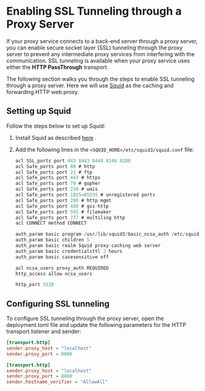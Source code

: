 # Enabling SSL Tunneling through a Proxy Server

If your proxy service connects to a back-end server through a proxy server, you can enable secure socket layer (SSL) tunneling through the proxy server to prevent any intermediate proxy services from interfering with the communication. SSL tunneling is available when your proxy service uses either the **HTTP PassThrough** transport.

The following section walks you through the steps to enable SSL tunneling through a proxy server. Here we will use [Squid](http://www.squid-cache.org/) as the caching and forwarding HTTP web proxy.

## Setting up Squid

Follow the steps below to set up Squid:

1.  Install Squid as described [here](http://wiki.squid-cache.org/SquidFaq/InstallingSquid) .
2.  Add the following lines in the `<SQUID_HOME>/etc/squid3/squid.conf` file:

    ```java
    acl SSL_ports port 443 8443 8448 8248 8280
    acl Safe_ports port 80 # http
    acl Safe_ports port 21 # ftp
    acl Safe_ports port 443 # https
    acl Safe_ports port 70 # gopher
    acl Safe_ports port 210 # wais
    acl Safe_ports port 1025–65535 # unregistered ports
    acl Safe_ports port 280 # http-mgmt
    acl Safe_ports port 488 # gss-http
    acl Safe_ports port 591 # filemaker
    acl Safe_ports port 777 # multiling http
    acl CONNECT method CONNECT

    auth_param basic program /usr/lib/squid3/basic_ncsa_auth /etc/squid3/basic_pw
    auth_param basic children 5
    auth_param basic realm Squid proxy-caching web server
    auth_param basic credentialsttl 2 hours
    auth_param basic casesensitive off

    acl ncsa_users proxy_auth REQUIRED
    http_access allow ncsa_users

    http_port 3128
    ```

## Configuring SSL tunneling

To configure SSL tunneling through the proxy server, open the deployment.toml file and update the following parameters for the HTTP transport listener and sender:

```toml tab='Passthrough HTTP'
[transport.http]
sender.proxy_host = "localhost"                           
sender.proxy_port = 8080
```

```toml tab='Passthrough HTTPS'
[transport.http]
sender.proxy_host = "localhost"
sender.proxy_port = 8080
sender.hostname_verifier = "AllowAll"
```
